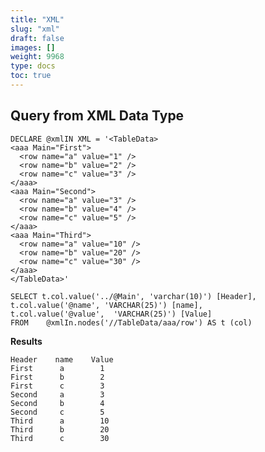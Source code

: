 ```yaml
---
title: "XML"
slug: "xml"
draft: false
images: []
weight: 9968
type: docs
toc: true
---
```


## Query from XML Data Type
    DECLARE @xmlIN XML = '<TableData>
    <aaa Main="First">
      <row name="a" value="1" />
      <row name="b" value="2" />
      <row name="c" value="3" />
    </aaa>
    <aaa Main="Second">
      <row name="a" value="3" />
      <row name="b" value="4" />
      <row name="c" value="5" />
    </aaa>
    <aaa Main="Third">
      <row name="a" value="10" />
      <row name="b" value="20" />
      <row name="c" value="30" />
    </aaa>
    </TableData>'
    
    SELECT t.col.value('../@Main', 'varchar(10)') [Header],
    t.col.value('@name', 'VARCHAR(25)') [name],  
    t.col.value('@value',  'VARCHAR(25)') [Value]
    FROM    @xmlIn.nodes('//TableData/aaa/row') AS t (col)

**Results**

    Header    name    Value
    First      a        1
    First      b        2
    First      c        3
    Second     a        3
    Second     b        4
    Second     c        5
    Third      a        10
    Third      b        20
    Third      c        30



